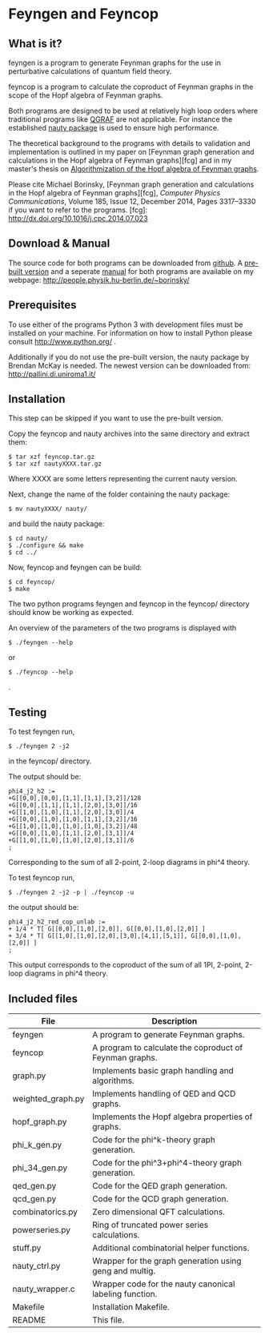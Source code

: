 Feyngen and Feyncop
===================


What is it? 
-----------

feyngen is a program to generate Feynman graphs for the use in perturbative 
calculations of quantum field theory.

feyncop is a program to calculate the coproduct of Feynman graphs in the 
scope of the Hopf algebra of Feynman graphs. 

Both programs are designed to be used at relatively high loop orders where 
traditional programs like [QGRAF](http://cfif.ist.utl.pt/~paulo/qgraf.html) are 
not applicable. 
For instance the established [nauty package](http://pallini.di.uniroma1.it/) is 
used to ensure high performance. 

The theoretical background to the programs with details to validation and implementation is outlined in my paper on [Feynman graph generation and calculations in the Hopf algebra of Feynman graphs][fcg] and in my master's thesis on [Algorithmization of the Hopf algebra of Feynman graphs](http://www2.mathematik.hu-berlin.de/~kreimer/wp-content/uploads/BorinskyMaster.pdf).

Please cite Michael Borinsky, [Feynman graph generation and calculations in the Hopf algebra of Feynman graphs][fcg], *Computer Physics Communications*, Volume 185, Issue 12, December 2014, Pages 3317–3330 if you want to refer to the programs. 
[fcg]: http://dx.doi.org/10.1016/j.cpc.2014.07.023

Download & Manual
-----------------

The source code for both programs can be downloaded from [github](https://github.com/michibo/feyncop). 
A [pre-built version](http://people.physik.hu-berlin.de/~borinsky/static/feyncop_built.tar.gz) and a seperate [manual](http://people.physik.hu-berlin.de/~borinsky/static/feyngencop_manual.pdf) for both programs are available on my webpage: http://people.physik.hu-berlin.de/~borinsky/

Prerequisites
-------------

To use either of the programs Python 3 with development files must be 
installed on your machine. For information on how to install Python please 
consult http://www.python.org/ .

Additionally if you do not use the pre-built version, the nauty package by Brendan McKay is needed. The newest version can be downloaded from: http://pallini.di.uniroma1.it/

Installation
------------

This step can be skipped if you want to use the pre-built version. 

Copy the feyncop and nauty archives into the same directory and extract them:

    $ tar xzf feyncop.tar.gz
    $ tar xzf nautyXXXX.tar.gz

Where XXXX are some letters representing the current nauty version. 

Next, change the name of the folder containing the nauty package:

    $ mv nautyXXXX/ nauty/

and build the nauty package:

    $ cd nauty/
    $ ./configure && make
    $ cd ../

Now, feyncop and feyngen can be build:

    $ cd feyncop/
    $ make

The two python programs feyngen and feyncop in the feyncop/ directory should 
know be working as expected. 

An overview of the parameters of the two programs is displayed with 

    $ ./feyngen --help

or

    $ ./feyncop --help

.

Testing
-------

To test feyngen run,

    $ ./feyngen 2 -j2

in the feyncop/ directory.

The output should be: 

    phi4_j2_h2 :=
    +G[[0,0],[0,0],[1,1],[1,1],[3,2]]/128
    +G[[0,0],[1,1],[1,1],[2,0],[3,0]]/16
    +G[[1,0],[1,0],[1,1],[2,0],[3,0]]/4
    +G[[0,0],[1,0],[1,0],[1,1],[3,2]]/16
    +G[[1,0],[1,0],[1,0],[1,0],[3,2]]/48
    +G[[0,0],[1,0],[1,1],[2,0],[3,1]]/4
    +G[[1,0],[1,0],[1,0],[2,0],[3,1]]/6
    ;

Corresponding to the sum of all 2-point, 2-loop diagrams in phi^4 
theory. 

To test feyncop run, 

    $ ./feyngen 2 -j2 -p | ./feyncop -u

the output should be:

    phi4_j2_h2_red_cop_unlab :=
    + 1/4 * T[ G[[0,0],[1,0],[2,0]], G[[0,0],[1,0],[2,0]] ]
    + 3/4 * T[ G[[1,0],[1,0],[2,0],[3,0],[4,1],[5,1]], G[[0,0],[1,0],[2,0]] ]
    ;

This output corresponds to the coproduct of the sum of all 1PI, 
2-point, 2-loop diagrams in phi^4 theory.


Included files
--------------

File                  | Description
----------------------|------------------------------------------------------
feyngen               | A program to generate Feynman graphs.
feyncop               | A program to calculate the coproduct of Feynman graphs.
graph.py              | Implements basic graph handling and algorithms.
weighted_graph.py     | Implements handling of QED and QCD graphs.
hopf_graph.py         | Implements the Hopf algebra properties of graphs.
phi_k_gen.py          | Code for the phi^k-theory graph generation.
phi_34_gen.py         | Code for the phi^3+phi^4-theory graph generation.
qed_gen.py            | Code for the QED graph generation.
qcd_gen.py            | Code for the QCD graph generation.
combinatorics.py      | Zero dimensional QFT calculations.
powerseries.py        | Ring of truncated power series calculations.
stuff.py              | Additional combinatorial helper functions.
nauty_ctrl.py         | Wrapper for the graph generation using geng and multig.
nauty_wrapper.c       | Wrapper code for the nauty canonical labeling function. 
Makefile              | Installation Makefile.
README                | This file.

